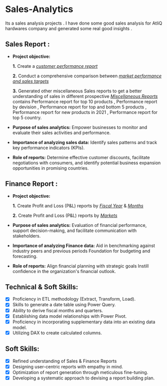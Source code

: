 # Sales-Analytics
Its a sales analysis projects . I have done some good sales analysis for AtliQ hardwares company and generated some real good insights .

## Sales Report :


- **Project objective:** 

    **1.** Create a _[customer performance report](https://github.com/Astitva94525683/Sales-Analytics/blob/main/reports/Customer%20Performance%20Report.pdf)_ 

    **2.** Conduct a comprehensive comparison between _[market performance and sales targets](https://github.com/Astitva94525683/Sales-Analytics/blob/main/reports/Market%20Performance%20vs%20Target%20Report.pdf
)_ 

    **3.** Generated other miscellaneous Sales reports to get a better understanding of sales in different prospective _[Miscellaneous Reports](https://github.com/Astitva94525683/Sales-Analytics/blob/main/reports/Miscellaneous%20reports.pdf)_ contains Performance report for top 10 products , Performance report by devision , Performance report for top and bottom 5 products , Performance report for new products in 2021 , Performance report for top 5 country.

- **Purpose of sales analytics:** Empower businesses to monitor and evaluate their sales activities and performance.

- **Importance of analyzing sales data:** Identify sales patterns and track key performance indicators (KPIs).

- **Role of reports:** Determine effective customer discounts, facilitate negotiations with consumers, and identify potential business expansion opportunities in promising countries.


## Finance Report :

- **Project objective:** 

    **1.** Create Profit and Loss (P&L) reports by _[Fiscal Year](https://github.com/Astitva94525683/Sales-Analytics/blob/main/reports/P%26L%20Statement%20by%20Fiscal%20Year.pdf
)_ & _[Months](https://github.com/Astitva94525683/Sales-Analytics/blob/main/reports/P%26L%20Statement%20by%20Months.pdf)_ 

   **2.** Create Profit and Loss (P&L) reports by _[Markets](https://github.com/Astitva94525683/Sales-Analytics/blob/main/reports/P%26L%20Statement%20by%20Markets.pdf
)_

- **Purpose of sales analytics:** Evaluation of financial performance, support decision-making, and facilitate communication with stakeholders.

- **Importance of analyzing Finance data:** Aid in benchmarking against industry peers and previous periods Foundation for budgeting and forecasting.

- **Role of reports:** Align financial planning with strategic goals Instill confidence in the organization's financial outlook.


## Technical & Soft Skills:
- [x]	Proficiency in ETL methodology (Extract, Transform, Load).
- [x]	Skills to generate a date table using Power Query.
- [x]	Ability to derive fiscal months and quarters.
- [x]	Establishing data model relationships with Power Pivot.
- [x]	Proficiency in incorporating supplementary data into an existing data model.
- [x]	Utilizing DAX to create calculated columns.

## Soft Skills:
- [x]	Refined understanding of Sales & Finance Reports
- [x]	Designing user-centric reports with empathy in mind.
- [x]	Optimization of report generation through meticulous fine-tuning.
- [x]	Developing a systematic approach to devising a report building plan.
